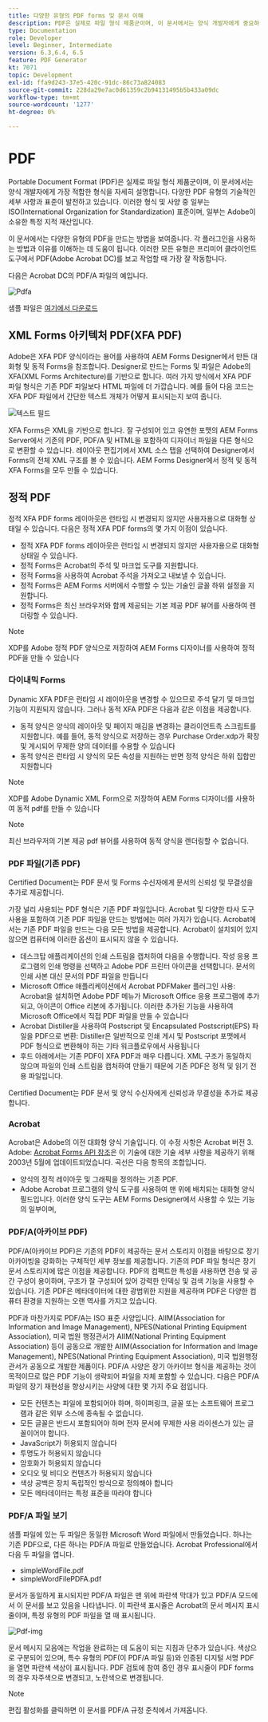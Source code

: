 ```yaml
---
title: 다양한 유형의 PDF forms 및 문서 이해
description: PDF은 실제로 파일 형식 제품군이며, 이 문서에서는 양식 개발자에게 중요하고 관련된 PDF 유형을 설명합니다.
type: Documentation
role: Developer
level: Beginner, Intermediate
version: 6.3,6.4, 6.5
feature: PDF Generator
kt: 7071
topic: Development
exl-id: ffa9d243-37e5-420c-91dc-86c73a824083
source-git-commit: 228da29e7ac0d61359c2b94131495b5b433a09dc
workflow-type: tm+mt
source-wordcount: '1277'
ht-degree: 0%

---
```


# PDF

Portable Document Format (PDF)은 실제로 파일 형식 제품군이며, 이 문서에서는 양식 개발자에게 가장 적합한 형식을 자세히 설명합니다. 다양한 PDF 유형의 기술적인 세부 사항과 표준이 발전하고 있습니다. 이러한 형식 및 사양 중 일부는 ISO(International Organization for Standardization) 표준이며, 일부는 Adobe이 소유한 특정 지적 재산입니다.

이 문서에서는 다양한 유형의 PDF을 만드는 방법을 보여줍니다. 각 플러그인을 사용하는 방법과 이유를 이해하는 데 도움이 됩니다. 이러한 모든 유형은 프리미어 클라이언트 도구에서 PDF(Adobe Acrobat DC)를 보고 작업할 때 가장 잘 작동합니다.

다음은 Acrobat DC의 PDF/A 파일의 예입니다.

![Pdfa](assets/pdfa-file-in-acrobat.png)

샘플 파일은 [여기에서 다운로드](assets/pdf-file-types.zip)

## XML Forms 아키텍처 PDF(XFA PDF)

Adobe은 XFA PDF 양식이라는 용어를 사용하여 AEM Forms Designer에서 만든 대화형 및 동적 Forms을 참조합니다. Designer로 만드는 Forms 및 파일은 Adobe의 XFA(XML Forms Architecture)를 기반으로 합니다. 여러 가지 방식에서 XFA PDF 파일 형식은 기존 PDF 파일보다 HTML 파일에 더 가깝습니다. 예를 들어 다음 코드는 XFA PDF 파일에서 간단한 텍스트 개체가 어떻게 표시되는지 보여 줍니다.

![텍스트 필드](assets/text-field.JPG)

XFA Forms은 XML을 기반으로 합니다. 잘 구성되어 있고 유연한 포맷의 AEM Forms Server에서 기존의 PDF, PDF/A 및 HTML을 포함하여 디자이너 파일을 다른 형식으로 변환할 수 있습니다. 레이아웃 편집기에서 XML 소스 탭을 선택하여 Designer에서 Forms의 전체 XML 구조를 볼 수 있습니다. AEM Forms Designer에서 정적 및 동적 XFA Forms을 모두 만들 수 있습니다.

## 정적 PDF

정적 XFA PDF forms 레이아웃은 런타임 시 변경되지 않지만 사용자용으로 대화형 상태일 수 있습니다. 다음은 정적 XFA PDF forms의 몇 가지 이점이 있습니다.

* 정적 XFA PDF forms 레이아웃은 런타임 시 변경되지 않지만 사용자용으로 대화형 상태일 수 있습니다.
* 정적 Forms은 Acrobat의 주석 및 마크업 도구를 지원합니다.
* 정적 Forms을 사용하여 Acrobat 주석을 가져오고 내보낼 수 있습니다.
* 정적 Forms은 AEM Forms 서버에서 수행할 수 있는 기술인 글꼴 하위 설정을 지원합니다.
* 정적 Forms은 최신 브라우저와 함께 제공되는 기본 제공 PDF 뷰어를 사용하여 렌더링할 수 있습니다.

>[!NOTE]
>
> XDP를 Adobe 정적 PDF 양식으로 저장하여 AEM Forms 디자이너를 사용하여 정적 PDF을 만들 수 있습니다



### 다이내믹 Forms

Dynamic XFA PDF은 런타임 시 레이아웃을 변경할 수 있으므로 주석 달기 및 마크업 기능이 지원되지 않습니다. 그러나 동적 XFA PDF은 다음과 같은 이점을 제공합니다.

* 동적 양식은 양식의 레이아웃 및 페이지 매김을 변경하는 클라이언트측 스크립트를 지원합니다. 예를 들어, 동적 양식으로 저장하는 경우 Purchase Order.xdp가 확장 및 게시되어 무제한 양의 데이터를 수용할 수 있습니다
* 동적 양식은 런타임 시 양식의 모든 속성을 지원하는 반면 정적 양식은 하위 집합만 지원합니다

>[!NOTE]
>
> XDP를 Adobe Dynamic XML Form으로 저장하여 AEM Forms 디자이너를 사용하여 동적 pdf를 만들 수 있습니다

>[!NOTE]
>
> 최신 브라우저의 기본 제공 pdf 뷰어를 사용하여 동적 양식을 렌더링할 수 없습니다.

### PDF 파일(기존 PDF)

Certified Document는 PDF 문서 및 Forms 수신자에게 문서의 신뢰성 및 무결성을 추가로 제공합니다.

가장 널리 사용되는 PDF 형식은 기존 PDF 파일입니다. Acrobat 및 다양한 타사 도구 사용을 포함하여 기존 PDF 파일을 만드는 방법에는 여러 가지가 있습니다. Acrobat에서는 기존 PDF 파일을 만드는 다음 모든 방법을 제공합니다. Acrobat이 설치되어 있지 않으면 컴퓨터에 이러한 옵션이 표시되지 않을 수 있습니다.

* 데스크탑 애플리케이션의 인쇄 스트림을 캡처하여 다음을 수행합니다. 작성 응용 프로그램의 인쇄 명령을 선택하고 Adobe PDF 프린터 아이콘을 선택합니다. 문서의 인쇄 사본 대신 문서의 PDF 파일을 만듭니다
* Microsoft Office 애플리케이션에서 Acrobat PDFMaker 플러그인 사용: Acrobat을 설치하면 Adobe PDF 메뉴가 Microsoft Office 응용 프로그램에 추가되고, 아이콘이 Office 리본에 추가됩니다. 이러한 추가된 기능을 사용하여 Microsoft Office에서 직접 PDF 파일을 만들 수 있습니다
* Acrobat Distiller을 사용하여 Postscript 및 Encapsulated Postscript(EPS) 파일을 PDF으로 변환: Distiller은 일반적으로 인쇄 게시 및 Postscript 포맷에서 PDF 형식으로 변환해야 하는 기타 워크플로우에서 사용됩니다
* 후드 아래에서는 기존 PDF이 XFA PDF과 매우 다릅니다. XML 구조가 동일하지 않으며 파일의 인쇄 스트림을 캡처하여 만들기 때문에 기존 PDF은 정적 및 읽기 전용 파일입니다.

Certified Document는 PDF 문서 및 양식 수신자에게 신뢰성과 무결성을 추가로 제공합니다.

### Acrobat

Acrobat은 Adobe의 이전 대화형 양식 기술입니다. 이 수정 사항은 Acrobat 버전 3. Adobe: [Acrobat Forms API 참조](assets/FormsAPIReference.pdf)은 이 기술에 대한 기술 세부 사항을 제공하기 위해 2003년 5월에 업데이트되었습니다. 곡선은 다음 항목의 조합입니다.

* 양식의 정적 레이아웃 및 그래픽을 정의하는 기존 PDF.
* Adobe Acrobat 프로그램의 양식 도구를 사용하여 맨 위에 배치되는 대화형 양식 필드입니다. 이러한 양식 도구는 AEM Forms Designer에서 사용할 수 있는 기능의 일부이며,

### PDF/A(아카이브 PDF)

PDF/A(아카이브 PDF)은 기존의 PDF이 제공하는 문서 스토리지 이점을 바탕으로 장기 아카이빙을 강화하는 구체적인 세부 정보를 제공합니다. 기존의 PDF 파일 형식은 장기 문서 스토리지에 많은 이점을 제공합니다. PDF의 컴팩트한 특성을 사용하면 전송 및 공간 구성이 용이하며, 구조가 잘 구성되어 있어 강력한 인덱싱 및 검색 기능을 사용할 수 있습니다. 기존 PDF은 메타데이터에 대한 광범위한 지원을 제공하며 PDF은 다양한 컴퓨터 환경을 지원하는 오랜 역사를 가지고 있습니다.

PDF과 마찬가지로 PDF/A는 ISO 표준 사양입니다. AIIM(Association for Information and Image Management), NPES(National Printing Equipment Association), 미국 법원 행정관서가 AIIM(National Printing Equipment Association) 등이 공동으로 개발한 AIIM(Association for Information and Image Management), NPES(National Printing Equipment Association), 미국 법원행정관서가 공동으로 개발한 제품이다. PDF/A 사양은 장기 아카이브 형식을 제공하는 것이 목적이므로 많은 PDF 기능이 생략되어 파일을 자체 포함할 수 있습니다. 다음은 PDF/A 파일의 장기 재현성을 향상시키는 사양에 대한 몇 가지 주요 점입니다.

* 모든 컨텐츠는 파일에 포함되어야 하며, 하이퍼링크, 글꼴 또는 소프트웨어 프로그램과 같은 외부 소스에 종속될 수 없습니다.
* 모든 글꼴은 반드시 포함되어야 하며 전자 문서에 무제한 사용 라이센스가 있는 글꼴이어야 합니다.
* JavaScript가 허용되지 않습니다
* 투명도가 허용되지 않습니다
* 암호화가 허용되지 않습니다
* 오디오 및 비디오 컨텐츠가 허용되지 않습니다
* 색상 공백은 장치 독립적인 방식으로 정의해야 합니다
* 모든 메타데이터는 특정 표준을 따라야 합니다

### PDF/A 파일 보기

샘플 파일에 있는 두 파일은 동일한 Microsoft Word 파일에서 만들었습니다. 하나는 기존 PDF으로, 다른 하나는 PDF/A 파일로 만들었습니다. Acrobat Professional에서 다음 두 파일을 엽니다.

* simpleWordFile.pdf
* simpleWordFilePDFA.pdf

문서가 동일하게 표시되지만 PDF/A 파일은 맨 위에 파란색 막대가 있고 PDF/A 모드에서 이 문서를 보고 있음을 나타냅니다. 이 파란색 표시줄은 Acrobat의 문서 메시지 표시줄이며, 특정 유형의 PDF 파일을 열 때 표시됩니다.

![Pdf-img](assets/pdfa-message.png)

문서 메시지 모음에는 작업을 완료하는 데 도움이 되는 지침과 단추가 있습니다. 색상으로 구분되어 있으며, 특수 유형의 PDF(이 PDF/A 파일 등)와 인증된 디지털 서명 PDF을 열면 파란색 색상이 표시됩니다. PDF 검토에 참여 중인 경우 표시줄이 PDF forms의 경우 자주색으로 변경되고, 노란색으로 변경됩니다.

>[!NOTE]
>
> 편집 활성화를 클릭하면 이 문서를 PDF/A 규정 준칙에서 가져옵니다.
